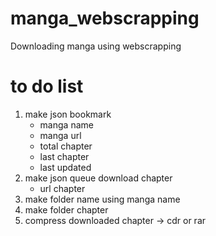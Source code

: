 # manga_webscrapping
Downloading manga using webscrapping

# to do list
1. make json bookmark
    - manga name
    - manga url
    - total chapter
    - last chapter
    - last updated
2. make json queue download chapter
    - url chapter
3. make folder name using manga name
4. make folder chapter
5. compress downloaded chapter -> cdr or rar
